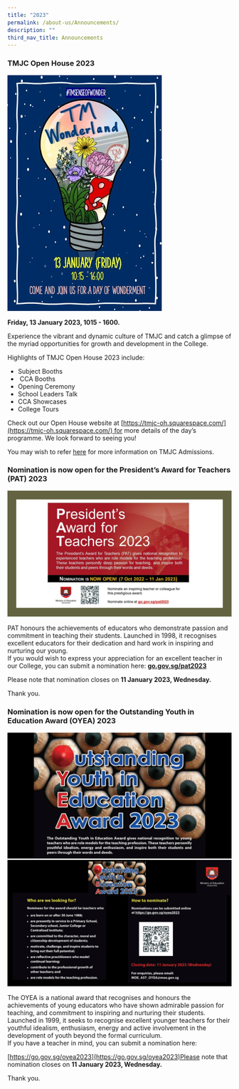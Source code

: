 ```yaml
---
title: "2023"
permalink: /about-us/Announcements/
description: ""
third_nav_title: Announcements
---
```


### TMJC Open House 2023

![](/images/Announcements/2023/Term%201/Announcement_TMWonderland.jpeg)

**Friday, 13 January 2023, 1015 - 1600.**

Experience the vibrant and dynamic culture of TMJC and catch a glimpse of the myriad opportunities for growth and development in the College.  
  
Highlights of TMJC Open House 2023 include:

*   Subject Booths
*    CCA Booths
*   Opening Ceremony
*   School Leaders Talk
*   CCA Showcases
*   College Tours  
      
    

Check out our Open House website at [https://tmjc-oh.squarespace.com/](https://tmjc-oh.squarespace.com/) for more details of the day’s programme. We look forward to seeing you!   


You may wish to refer [here](/files/Announcements/2023/Open%20House%20-%20Admission%20Info%202023_updated%2011%20Jan%2023.pdf) for more information on TMJC Admissions.

### Nomination is now open for the President’s Award for Teachers (PAT) 2023

![](/images/Announcements/2023/Term%201/Announcement_PAT_01.jpg)

PAT honours the achievements of educators who demonstrate passion and commitment in teaching their students. Launched in 1998, it recognises excellent educators for their dedication and hard work in inspiring and nurturing our young.  
If you would wish to express your appreciation for an excellent teacher in our College, you can submit a nomination here: [**go.gov.sg/pat2023**](http://go.gov.sg/pat2023)  

  
Please note that nomination closes on **11 January 2023, Wednesday.**

Thank you.

### Nomination is now open for the Outstanding Youth in Education Award (OYEA) 2023

![](/images/Announcements/2023/Term%201/Announcement_OYEA_01.jpg)
![](/images/Announcements/2023/Term%201/Announcement_OYEA_02.jpg)

The OYEA is a national award that recognises and honours the achievements of young educators who have shown admirable passion for teaching, and commitment to inspiring and nurturing their students. Launched in 1999, it seeks to recognise excellent younger teachers for their youthful idealism, enthusiasm, energy and active involvement in the development of youth beyond the formal curriculum.  
If you have a teacher in mind, you can submit a nomination here: 

[https://go.gov.sg/oyea2023](https://go.gov.sg/oyea2023)Please note that nomination closes on **11 January 2023, Wednesday.**

Thank you.
